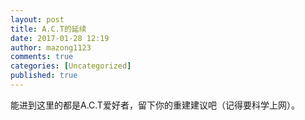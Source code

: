 ```yaml
---
layout: post
title: A.C.T的延续
date: 2017-01-28 12:19
author: mazong1123
comments: true
categories: [Uncategorized]
published: true
---
```

能进到这里的都是A.C.T爱好者，留下你的重建建议吧（记得要科学上网）。
